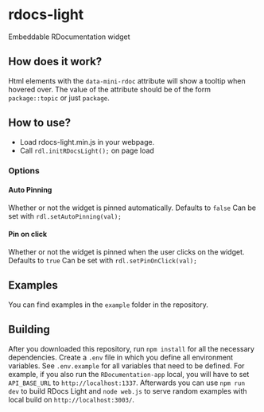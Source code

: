 # rdocs-light
Embeddable RDocumentation widget

## How does it work?

Html elements with the `data-mini-rdoc` attribute will show a tooltip when hovered over. The value of the attribute should be of the form `package::topic` or just `package`.

## How to use?
- Load rdocs-light.min.js in your webpage.
- Call `rdl.initRDocsLight();` on page load

### Options
#### Auto Pinning 
Whether or not the widget is pinned automatically.
Defaults to `false`
Can be set with `rdl.setAutoPinning(val);`

#### Pin on click
Whether or not the widget is pinned when the user clicks on the widget.
Defaults to `true`
Can be set with `rdl.setPinOnClick(val);`

## Examples

You can find examples in the `example` folder in the repository.

## Building

After you downloaded this repository, run `npm install` for all the necessary dependencies.
Create a `.env` file in which you define all environment variables. See `.env.example` for all variables that need to be defined. For example, if you also run the `RDocumentation-app` local, you will have to set `API_BASE_URL` to `http://localhost:1337`.
Afterwards you can use `npm run dev` to build RDocs Light and `node web.js` to serve random examples with local build on `http://localhost:3003/`.
